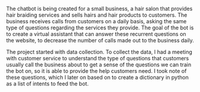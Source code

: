 The chatbot is being created for a small business, a hair salon that provides hair braiding services and sells hairs and hair products to customers. The business receives calls from customers on a daily basis, asking the same type of questions regarding the services they provide. The goal of the bot is to create a virtual assistant that can answer these recurrent questions on the website, to decrease the number of calls made out to the business daily.

The project started with data collection. To collect the data, I had a meeting with customer service to understand the type of questions that customers usually call the business about to get a sense of the questions we can train the bot on, so it is able to provide the help customers need. I took note of these questions, which I later on based on to create a dictionary in python as a list of intents to feed the bot. 
